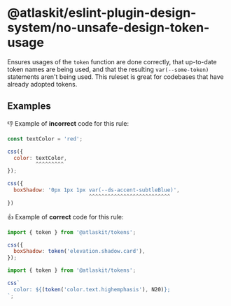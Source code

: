 # @atlaskit/eslint-plugin-design-system/no-unsafe-design-token-usage

Ensures usages of the `token` function are done correctly, that up-to-date token names are being used, and that the resulting `var(--some-token)` statements aren't being used. This ruleset is great for codebases that have already adopted tokens.

## Examples

👎 Example of **incorrect** code for this rule:

```js
const textColor = 'red';

css({
  color: textColor,
         ^^^^^^^^^
});
```

```js
css({
  boxShadow: '0px 1px 1px var(--ds-accent-subtleBlue)',
                          ^^^^^^^^^^^^^^^^^^^^^^^^^^
})
```

👍 Example of **correct** code for this rule:

```js
import { token } from '@atlaskit/tokens';

css({
  boxShadow: token('elevation.shadow.card'),
});
```

```js
import { token } from '@atlaskit/tokens';

css`
  color: ${(token('color.text.highemphasis'), N20)};
`;
```
